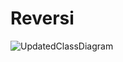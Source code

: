 # Reversi
![UpdatedClassDiagram](https://github.com/justinsoto/Reversi/assets/107148168/cb21d382-a7ff-4062-8dd8-687fec32e47a)
